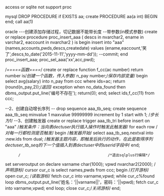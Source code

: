 ﻿access or sqlite not support proc

mysql
DROP PROCEDURE  if EXISTS aa;
create PROCEDURE  aa(a int)
 BEGIN
end;
call aa(1)

oracle
 ---创建添加存储过程，切记数据不能带长度
 --带参数(in模式参数)
 create or replace procedure proc_insert_aaa
 (
 descs in nvarchar2,
 ename in varchar2,
 eaccount in nvarchar2
 )
 is 
 begin
 insert into "aaa"
 (names,accounts,pwds,descs,createdate) values
 (ename,eaccount,'笑了',descs,to_date('2015-11-11','yyyy-mm-dd'));
 --commit;
 end proc_insert_aaa;
 proc_sel_aaa('xx',acc,pwd);

 /*=====函数====*/
create or replace function f_cc(ac number)
return number is/*创建一个函数，传入参数*/
n_pay number;/*保存内部变量*/
begin
select avg(salary) into n_pay from ccc where ids=ac;
return (round(n_pay,2));/*返回*/
exception
when  no_data_found
then 
dbms_output.put_line('编号不存在');
return(0);
end;
select ids,f_cc(11) from ccc;

--2、创建自动增长序列
     -- drop sequence aaa_tb_seq;
      create sequence aaa_tb_seq minvalue 1 maxvalue 99999999
               increment by 1
               start with 1;   /*步长为1*/
--3、创建触发器
      create or replace trigger aaa_tb_tri
          before insert on "aaa"     /*触发条件：当向表dectuser执行插入操作时触发此触发器*/
          for each row                       /*对每一行都检测是否触发*/
          begin                                  /*触发器开始*/
                 select aaa_tb_seq.nextval into :new.ids from dual;   /*触发器主题内容，即触发后执行的动作，在此是取得序列dectuser_tb_seq的下一个值插入到表dectuser中的userid字段中*/
          end;
    
          /                                        /*退出sqlplus行编辑*/

set serveroutput on
declare varname char(1000);
vpwd nvarchar2(2000);
/*声明游标*/
cursor cur_c is select names,pwds from ccc;
begin
/*打开游标*/
open cur_c;
/*读取游标*/
fetch cur_c into varname,vpwd;
while cur_c%found loop
dbms_output.put_line('姓名：'||varname||'，密码：'||vpwd);
fetch cur_c into varname,vpwd;
end loop;
close cur_c;/*关闭游标*/
end;